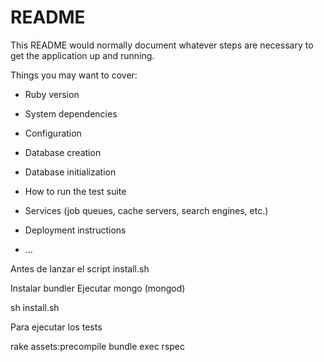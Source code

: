 # README

This README would normally document whatever steps are necessary to get the
application up and running.

Things you may want to cover:

* Ruby version

* System dependencies

* Configuration

* Database creation

* Database initialization

* How to run the test suite

* Services (job queues, cache servers, search engines, etc.)

* Deployment instructions

* ...

Antes de lanzar el script install.sh

Instalar bundler
Ejecutar mongo (mongod)

sh install.sh

Para ejecutar los tests

rake assets:precompile
bundle exec rspec


